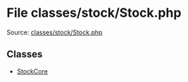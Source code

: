 File classes/stock/Stock.php
=========

Source: [classes/stock/Stock.php](https://github.com/PrestaShop/PrestaShop/blob/1.5.3.0/classes/stock/Stock.php)


Classes
-------

* [StockCore](class.StockCore.md)

